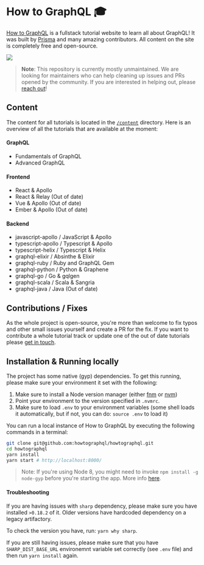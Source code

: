 # How to GraphQL 🎓

[How to GraphQL](https://www.howtographql.com) is a fullstack tutorial website to learn all about GraphQL! It was built by [Prisma](https://www.prisma.io) and many amazing contributors. All content on the site is completely free and open-source.

[![](http://i.imgur.com/67oYe9q.png)](https://www.howtographql.com)

> **Note**: This repository is currently mostly unmaintained. We are looking for maintainers who can help cleaning up issues and PRs opened by the community. If you are interested in helping out, please [reach out](mailto:burk@prisma.io)!

## Content

The content for all tutorials is located in the  [`/content`](https://github.com/howtographql/howtographql/tree/master/content) directory. Here is an overview of all the tutorials that are available at the moment:

#### GraphQL

- Fundamentals of GraphQL
- Advanced GraphQL

#### Frontend

- React & Apollo
- React & Relay (Out of date)
- Vue & Apollo (Out of date)
- Ember & Apollo (Out of date)

#### Backend

- javascript-apollo / JavaScript & Apollo
- typescript-apollo / Typescript & Apollo
- typescript-helix / Typescript & Helix
- graphql-elixir / Absinthe & Elixir
- graphql-ruby / Ruby and GraphQL Gem
- graphql-python / Python & Graphene
- graphql-go / Go & gqlgen
- graphql-scala / Scala & Sangria   
- graphql-java / Java (Out of date)



## Contributions / Fixes

As the whole project is open-source, you're more than welcome to fix typos and other small issues yourself and create a PR for the fix. If you want to contribute a whole tutorial track or update one of the out of date tutorials please [get in touch](mailto:burk@prisma.io).

## Installation & Running locally

The project has some native (gyp) dependencies. To get this running, please make sure your environment it set with the following:

1. Make sure to install a Node version manager (either [fnm](https://github.com/Schniz/fnm) or [nvm](https://github.com/nvm-sh/nvm))
1. Point your environment to the version specified in `.nvmrc`.
1. Make sure to load `.env` to your environment variables (some shell loads it automatically, but if not, you can do: `source .env` to load it)

You can run a local instance of How to GraphQL by executing the following commands in a terminal:

```sh
git clone git@github.com:howtographql/howtographql.git
cd howtographql
yarn install
yarn start # http://localhost:8000/
```

> Note: If you're using Node 8, you might need to invoke `npm install -g node-gyp` before you're starting the app. More info [here](https://github.com/gatsbyjs/gatsby/issues/1754).

#### Troubleshooting

If you are having issues with `sharp` dependency, please make sure you have installed `>0.18.2` of it. Older versions have hardcoded dependency on a legacy artifactory. 

To check the version you have, run: `yarn why sharp`. 

If you are still having issues, please make sure that you have `SHARP_DIST_BASE_URL` environemnt variable set correctly (see `.env` file) and then run `yarn install` again.

